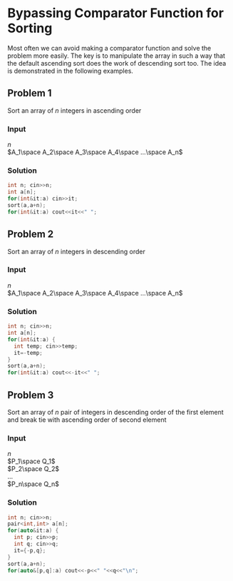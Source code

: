 # Bypassing Comparator Function for Sorting
Most often we can avoid making a comparator function and solve the problem more easily. The key is to manipulate the array in such a way that the default ascending sort does the work of descending sort too. The idea is demonstrated in the following examples.

## Problem 1
Sort an array of $n$ integers in ascending order

### Input
$n$\
$A_1\space A_2\space A_3\space A_4\space ...\space A_n$

### Solution
```c++
int n; cin>>n;
int a[n];
for(int&it:a) cin>>it;
sort(a,a+n);
for(int&it:a) cout<<it<<" ";
```

## Problem 2
Sort an array of $n$ integers in descending order

### Input
$n$\
$A_1\space A_2\space A_3\space A_4\space ...\space A_n$

### Solution
```c++
int n; cin>>n;
int a[n];
for(int&it:a) {
  int temp; cin>>temp;
  it=-temp;
}
sort(a,a+n);
for(int&it:a) cout<<-it<<" ";
```

## Problem 3
Sort an array of $n$ pair of integers in descending order of the first element and break tie with ascending order of second element

### Input
$n$\
$P_1\space Q_1$\
$P_2\space Q_2$\
$...$\
$P_n\space Q_n$

### Solution
```c++
int n; cin>>n;
pair<int,int> a[n];
for(auto&it:a) {
  int p; cin>>p;
  int q; cin>>q;
  it={-p,q};
}
sort(a,a+n);
for(auto&[p,q]:a) cout<<-p<<" "<<q<<"\n";
```